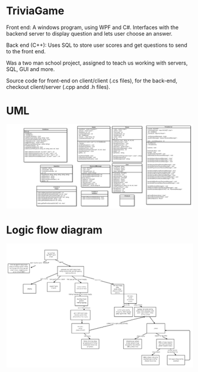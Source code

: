 # TriviaGame

Front end:
A windows program, using WPF and C#.
Interfaces with the backend server to display question and lets user choose an answer.

Back end (C++):
Uses SQL to store user scores and get questions to send to the front end.

Was a two man school project,
assigned to teach us working with servers, SQL, GUI and more.

Source code for front-end on client/client (.cs files),
for the back-end, checkout client/server (.cpp andd .h files).

# UML
![](UML.png)

# Logic flow diagram
![Logic flow](flow_diagram.png)
